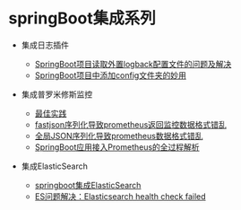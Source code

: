 # springBoot集成系列

- 集成日志插件
  - [SpringBoot项目读取外置logback配置文件的问题及解决](https://www.jb51.net/article/260805.htm)
  - [SpringBoot项目中添加config文件夹的妙用](https://blog.csdn.net/sinat_28527463/article/details/119171151)
- 集成普罗米修斯监控
  - [最佳实践](./nobug/prometheus-nobug.md)
  - [fastjson序列化导致prometheus返回监控数据格式错乱](https://www.cnblogs.com/yechen2019/p/14505024.html)
  - [全局JSON序列化导致prometheus数据格式错乱](https://blog.csdn.net/niugang0920/article/details/128101186)
  - [SpringBoot应用接入Prometheus的全过程解析](https://blog.csdn.net/weixin_48182198/article/details/115905767?spm=1001.2101.3001.6650.1&utm_medium=distribute.pc_relevant.none-task-blog-2%7Edefault%7ECTRLIST%7ERate-1-115905767-blog-125427078.pc_relevant_3mothn_strategy_and_data_recovery&depth_1-utm_source=distribute.pc_relevant.none-task-blog-2%7Edefault%7ECTRLIST%7ERate-1-115905767-blog-125427078.pc_relevant_3mothn_strategy_and_data_recovery&utm_relevant_index=2)

- 集成ElasticSearch
  - [springboot集成ElasticSearch](https://blog.csdn.net/sinat_25112709/article/details/123302515)
  - [ES问题解决：Elasticsearch health check failed](https://blog.csdn.net/CharlesYooSky/article/details/90405699?spm=1001.2101.3001.6661.1&utm_medium=distribute.pc_relevant_t0.none-task-blog-2%7Edefault%7ECTRLIST%7ERate-1-90405699-blog-123799142.pc_relevant_default&depth_1-utm_source=distribute.pc_relevant_t0.none-task-blog-2%7Edefault%7ECTRLIST%7ERate-1-90405699-blog-123799142.pc_relevant_default&utm_relevant_index=1)